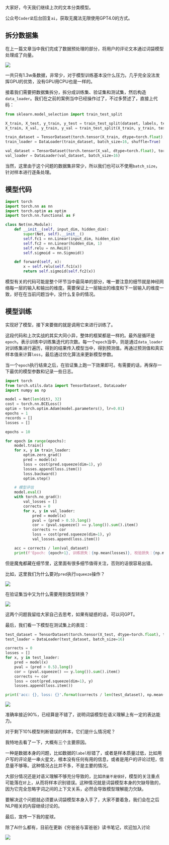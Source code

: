 大家好，今天我们继续上次的文本分类模型。



公众号`Coder梁`后台回复`ai`，获取无魔法无限使用GPT4.0的方式。



## 拆分数据集



在上一篇文章当中我们完成了数据预处理的部分，将用户的评论文本通过词袋模型处理成了向量。



![](https://p.ipic.vip/rdmdc8.png)



一共只有1.3w条数据，非常少，对于模型训练基本没什么压力。几乎完全没法发挥GPU的优势，没有GPU用CPU也是一样的。



接着我们需要把数据集拆分，拆分成训练集、验证集和测试集，然后构造`data_loader`。我们在之前的案例当中已经操作过了，不过多赘述了，直接上代码：



```python
from sklearn.model_selection import train_test_split

X_train, X_test, y_train, y_test = train_test_split(dataset, labels, test_size=0.1, random_state=23)
X_train, X_val, y_train, y_val = train_test_split(X_train, y_train, test_size=0.1, random_state=23)

train_dataset = TensorDataset(torch.tensor(X_train, dtype=torch.float), torch.tensor(y_train, dtype=torch.float))
train_loader = DataLoader(train_dataset, batch_size=16, shuffle=True)

val_dataset = TensorDataset(torch.tensor(X_val, dtype=torch.float), torch.tensor(y_val, dtype=torch.float))
val_loader = DataLoader(val_dataset, batch_size=16)
```



当然，这里由于这个问题的数据集非常少，所以我们也可以不使用`batch_size`，针对样本进行逐条处理。



## 模型代码



```python
import torch
import torch.nn as nn
import torch.optim as optim
import torch.nn.functional as F

class Net(nn.Module):
    def __init__(self, input_dim, hidden_dim):
        super(Net, self).__init__()
        self.fc1 = nn.Linear(input_dim, hidden_dim)
        self.fc2 = nn.Linear(hidden_dim, 1)
        self.relu = nn.ReLU()
        self.sigmoid = nn.Sigmoid()

    def forward(self, x):
        x = self.relu(self.fc1(x))
        return self.sigmoid(self.fc2(x))
```



模型有关的代码可能是整个环节当中最简单的部分，唯一要注意的细节就是神经网络每一层的输入和输出的维度。需要保证上一层输出的维度和下一层输入的维度一致，好在在当前问题当中，没什么复杂的情况。



## 模型训练



实现好了模型，接下来要做的就是调用它来进行训练了。



这段代码和上次实战的其实大同小异，整体的框架都是一样的。最外层循环是`epoch`，表示训练中训练集迭代的次数。每一个`epoch`当中，则是通过`data_loader`对训练集进行遍历，得到的结果传入模型当中，得到预测值。再通过预测值和真实样本值来计算`loss`，最后通过优化算法来更新模型参数。



当一个`epoch`执行结束之后，在验证集上跑一下效果即可。有需要的话，再保存一下最优的模型参数和记录一些日志。



```python
import torch
from torch.utils.data import TensorDataset, DataLoader
import numpy as np

model = Net(len(dit), 32)
cost = torch.nn.BCELoss()
optim = torch.optim.Adam(model.parameters(), lr=0.01)
epochs = 1
records = []
losses = []

epochs = 10

for epoch in range(epochs):
    model.train() 
    for x, y in train_loader:
        optim.zero_grad()
        pred = model(x)
        loss = cost(pred.squeeze(dim=1), y)
        losses.append(loss.item())
        loss.backward()
        optim.step()

    # 模型评估
    model.eval()
    with torch.no_grad():
        val_losses = []
        corrects = 0
        for x, y in val_loader:
            pred = model(x)
            pval = (pred > 0.5).long()
            cor = (pval.squeeze() == y.long()).sum().item()
            corrects += cor
            loss = cost(pred.squeeze(dim=1), y)
            val_losses.append(loss.item())

    acc = corrects / len(val_dataset)
    print(f'Epoch: {epoch+1}, 训练损失：{np.mean(losses)}, 校验损失：{np.mean(val_losses)}，校验准确率：{acc}')

```



但是魔鬼都藏在细节里，这里面有很多细节值得关注，否则的话很容易出错。



比如，这里我们为什么要对`pred`执行`squeeze`操作？



![](https://p.ipic.vip/lqihqs.png)



在验证集当中又为什么需要用到类型转换？



![](https://p.ipic.vip/nbksch.png)



这两个问题我留给大家自己去思考，如果有疑惑的话，可以问GPT。



最后，我们看一下模型在测试集上的表现：



```python
test_dataset = TensorDataset(torch.tensor(X_test, dtype=torch.float), torch.tensor(y_test, dtype=torch.float))
test_loader = DataLoader(test_dataset, batch_size=16)

corrects = 0
losses = []
for x, y in test_loader:
    pred = model(x)
    pval = (pred > 0.5).long()
    cor = (pval.squeeze() == y.long()).sum().item()
    corrects += cor
    loss = cost(pred.squeeze(dim=1), y)
    losses.append(loss.item())

print('acc: {}, loss: {}'.format(corrects / len(test_dataset), np.mean(losses)))
```



![](https://p.ipic.vip/8tzh9l.png)



准确率接近90%，已经算是不错了，说明词袋模型在语义理解上有一定的表达能力。



对于剩下10%模型判断错误的样本，它们是什么情况呢？



我特地去看了一下，大概有三个主要原因。



一种是数据本身的问题，比如数据的`label`标错了，或者是样本质量过低，比如用户写的评论是一串火星文，根本没有任何有用的信息，或者是用户的评论过短，信息量不够等。这种情况占比并不多，不是主要的情况。



大部分情况还是对语义理解不够充分导致的，比如`质量不是很好`，模型的关注重点可能落在`好`上，从而将样本识别错误。这种情况就是词袋模型本身的欠缺导致的，因为它完全忽略字词之间的上下文关系，必然会导致模型理解能力欠缺。



要解决这个问题就必须要从词袋模型本身入手了，大家不要着急，我们会在之后NLP相关的内容继续讨论的。





最后，宣传一下我的星球。



除了Ai什么都有，目前在更新《穷爸爸与富爸爸》读书笔记，欢迎加入讨论


![](https://moutsea-blog.oss-cn-hangzhou.aliyuncs.com/image-20240404143631289.png)

